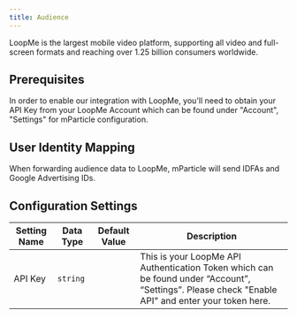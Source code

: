 ```yaml
---
title: Audience
---
```


LoopMe is the largest mobile video platform, supporting all video and full-screen formats and reaching over 1.25 billion consumers worldwide.

## Prerequisites 

In order to enable our integration with LoopMe, you'll need to obtain your API Key from your LoopMe Account which can be found under "Account", "Settings" for mParticle configuration.

## User Identity Mapping

When forwarding audience data to LoopMe, mParticle will send IDFAs and Google Advertising IDs.

## Configuration Settings

Setting Name | Data Type | Default Value | Description  
|---|---|---|---
API Key |`string` | | This is your LoopMe API Authentication Token which can be found under “Account”, “Settings”.  Please check "Enable API" and enter your token here.